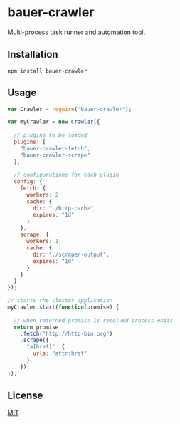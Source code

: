# bauer-crawler

Multi-process task runner and automation tool.

## Installation

```
npm install bauer-crawler
```

## Usage

```js
var Crawler = require("bauer-crawler");

var myCrawler = new Crawler({
  
  // plugins to be loaded
  plugins: [
    "bauer-crawler-fetch",
    "bauer-crawler-scrape"
  ],
  
  // configurations for each plugin
  config: {
    fetch: {
      workers: 2,
      cache: {
        dir: "./http-cache",
        expires: "1d"
      }
    },
    scrape: {
      workers: 1,
      cache: {
        dir: "./scraper-output",
        expires: "1d"
      }
    }
  }
});

// starts the cluster application
myCrawler.start(function(promise) {
  
  // when returned promise is resolved process exits
  return promise
    .fetch("http://http-bin.org")
    .scrape({
      "a[href]": {
        urls: "attr:href"
      }
    });
});
```

## License

[MIT](./LICENSE)
